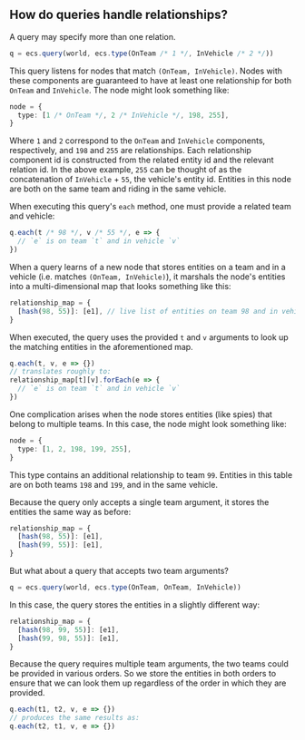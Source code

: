 ## How do queries handle relationships?

A query may specify more than one relation.

```ts
q = ecs.query(world, ecs.type(OnTeam /* 1 */, InVehicle /* 2 */))
```

This query listens for nodes that match `(OnTeam, InVehicle)`. Nodes with these components are guaranteed to have at least one relationship for both `OnTeam` and `InVehicle`. The node might look something like:

```ts
node = {
  type: [1 /* OnTeam */, 2 /* InVehicle */, 198, 255],
}
```

Where `1` and `2` correspond to the `OnTeam` and `InVehicle` components, respectively, and `198` and `255` are relationships. Each relationship component id is constructed from the related entity id and the relevant relation id. In the above example, `255` can be thought of as the concatenation of `InVehicle` + `55`, the vehicle's entity id. Entities in this node are both on the same team and riding in the same vehicle.

When executing this query's `each` method, one must provide a related team and vehicle:

```ts
q.each(t /* 98 */, v /* 55 */, e => {
  // `e` is on team `t` and in vehicle `v`
})
```

When a query learns of a new node that stores entities on a team and in a vehicle (i.e. matches `(OnTeam, InVehicle)`), it marshals the node's entities into a multi-dimensional map that looks something like this:

```ts
relationship_map = {
  [hash(98, 55)]: [e1], // live list of entities on team 98 and in vehicle 55
}
```

When executed, the query uses the provided `t` and `v` arguments to look up the matching entities in the aforementioned map.

```ts
q.each(t, v, e => {})
// translates roughly to:
relationship_map[t][v].forEach(e => {
  // `e` is on team `t` and in vehicle `v`
})
```

One complication arises when the node stores entities (like spies) that belong to multiple teams. In this case, the node might look something like:

```ts
node = {
  type: [1, 2, 198, 199, 255],
}
```

This type contains an additional relationship to team `99`. Entities in this table are on both teams `198` and `199`, and in the same vehicle.

Because the query only accepts a single team argument, it stores the entities the same way as before:

```ts
relationship_map = {
  [hash(98, 55)]: [e1],
  [hash(99, 55)]: [e1],
}
```

But what about a query that accepts two team arguments?

```ts
q = ecs.query(world, ecs.type(OnTeam, OnTeam, InVehicle))
```

In this case, the query stores the entities in a slightly different way:

```ts
relationship_map = {
  [hash(98, 99, 55)]: [e1],
  [hash(99, 98, 55)]: [e1],
}
```

Because the query requires multiple team arguments, the two teams could be provided in various orders. So we store the entities in both orders to ensure that we can look them up regardless of the order in which they are provided.

```ts
q.each(t1, t2, v, e => {})
// produces the same results as:
q.each(t2, t1, v, e => {})
```
